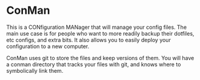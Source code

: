 # ConMan

This is a CONfiguration MANager that will manage your config files. The main use
case is for people who want to more readily backup their dotfiles, etc configs,
and extra bits. It also allows you to easily deploy your configuration to a new
computer.

ConMan uses git to store the files and keep versions of them. You will have a
conman directory that tracks your files with git, and knows where to
symbolically link them.
